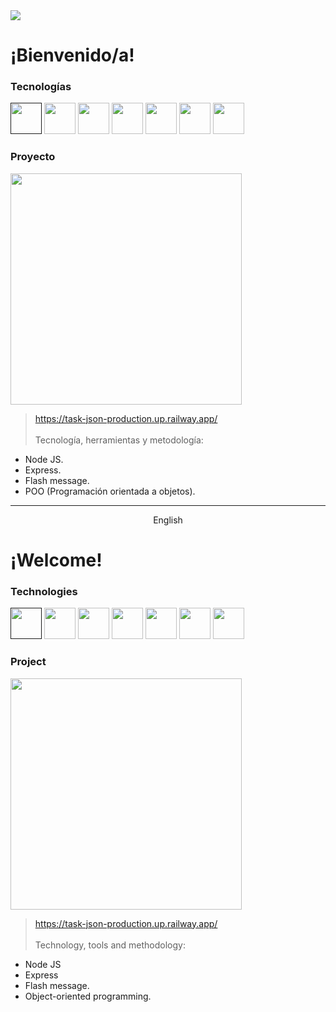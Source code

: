 <img src="https://github.com/matias-romoli/matias-romoli/blob/main/Matias%20r%C3%B3moli%20GIT.png">


# ¡Bienvenido/a!

### Tecnologías
[<img src="https://cdn-icons-png.flaticon.com/512/174/174854.png" width="50"/>]()
<img src="https://cdn-icons-png.flaticon.com/512/732/732190.png" width="50"/>
<img src="https://cdn-icons-png.flaticon.com/512/5968/5968292.png" width="50"/>
<img src="https://cdn-icons-png.flaticon.com/512/1126/1126012.png" width="50"/>
<img src="https://cdn-icons-png.flaticon.com/512/5968/5968322.png" width="50"/>
<img src="https://iconarchive.com/download/i106060/papirus-team/papirus-apps/mysql-workbench.ico" width="50p"/>
<img src="https://www.tutorialsteacher.com/Content/images/home/mongodb.svg" width="50px"/>


### Proyecto

<img src="https://media.giphy.com/media/TWn2V6FKqZQGLvd32Q/giphy.gif" width="370">

> https://task-json-production.up.railway.app/ <br><br>
 Tecnología, herramientas y metodología: 
  - Node JS.
  - Express.
  - Flash message.
  - POO (Programación orientada a objetos).

-------------
<p align="center">
English
</p>

# ¡Welcome!

### Technologies
[<img src="https://cdn-icons-png.flaticon.com/512/174/174854.png" width="50"/>]()
<img src="https://cdn-icons-png.flaticon.com/512/732/732190.png" width="50"/>
<img src="https://cdn-icons-png.flaticon.com/512/5968/5968292.png" width="50"/>
<img src="https://cdn-icons-png.flaticon.com/512/1126/1126012.png" width="50"/>
<img src="https://cdn-icons-png.flaticon.com/512/5968/5968322.png" width="50"/>
<img src="https://iconarchive.com/download/i106060/papirus-team/papirus-apps/mysql-workbench.ico" width="50p"/>
<img src="https://www.tutorialsteacher.com/Content/images/home/mongodb.svg" width="50px"/>


### Project

<img src="https://media.giphy.com/media/TWn2V6FKqZQGLvd32Q/giphy.gif" width="370">

> https://task-json-production.up.railway.app/ <br><br>
 Technology, tools and methodology: 
  - Node JS
  - Express
  - Flash message.
  - Object-oriented programming.
